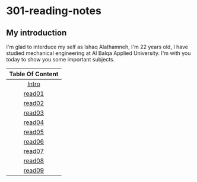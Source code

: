 # 301-reading-notes

## My introduction
I'm glad to interduce my self as Ishaq Alathamneh, I'm 22 years old, I have studied mechanical engineering at Al Balqa Applied University.
I'm with you today to show you some important subjects.



| Table Of Content  | 
| :-----------------: | 
 | [Intro](https://ishaqalathamneh.github.io/reading-notes/301read/)        |  
| [read01](https://ishaqalathamneh.github.io/reading-notes/301read/read01)|  
| [read02](https://ishaqalathamneh.github.io/reading-notes/301read/read02)|  
| [read03](https://ishaqalathamneh.github.io/reading-notes/301read/read03)|
| [read04](https://ishaqalathamneh.github.io/reading-notes/301read/read04)|
| [read05](https://ishaqalathamneh.github.io/reading-notes/301read/read05)|
| [read06](https://ishaqalathamneh.github.io/reading-notes/301read/read06)|
| [read07](https://ishaqalathamneh.github.io/reading-notes/301read/read07)|
| [read08](https://ishaqalathamneh.github.io/reading-notes/301read/read08)|
| [read09](https://ishaqalathamneh.github.io/reading-notes/301read/read09)|
